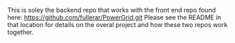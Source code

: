 This is soley the backend repo that works with the front end repo found here: https://github.com/fullerar/PowerGrid.git
Please see the README in that location for details on the overal project and how these two repos work together.
